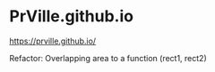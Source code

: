 # PrVille.github.io
https://prville.github.io/

Refactor:
Overlapping area to a function (rect1, rect2)